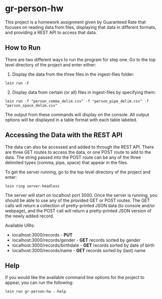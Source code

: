 # gr-person-hw
This project is a homework assignment given by Guaranteed Rate that focuses on reading data from files, displaying that data in different formats, and providing a REST API to access that data.

## How to Run
There are two different ways to run the program for step one. Go to the top level directory of the project and enter either:

1. Display the data from the three files in the ingest-files folder:
```
lein run -F
```

2. Display data from certain (or all) files in ingest-files by specifying them:
```
lein run -f "person_comma_delim.csv" -f "person_pipe_delim.csv" -f "person_space_delim.csv"
```

The output from these commands will display on the console. All output options will be displayed in a table format with each table labeled.

## Accessing the Data with the REST API

The data can also be accessed and added to through the REST API. There are three GET routes to access the data, or one POST route to add to the data. The string passed into the POST route can be any of the three delimited types (comma, pipe, space) that appear in the files.

To get the server running, go to the top level directory of the project and enter:
```
lein ring server-headless
```

The server will start on localhost port 3000. Once the server is running, you should be able to use any of the provided GET or POST routes. The GET calls will return a collection of pretty-printed JSON data (to console and/or webpage), and the POST call will return a pretty-printed JSON version of the newly added record.

Available URIs:

* localhost:3000/records - **PUT**
* localhost:3000/records/gender - **GET** records sorted by gender
* localhost:3000/records/birthdate - **GET** records sorted by date of birth
* localhost:3000/records/name - **GET** records sorted by (last) name

## Help

If you would like the available command line options for the project to appear, you can run the following:
```
lein run gr-person-hw --help
```
